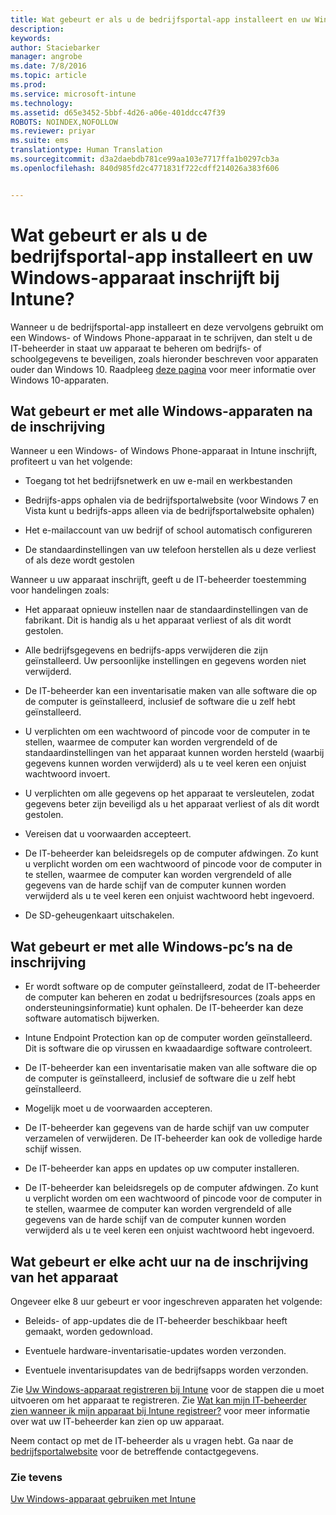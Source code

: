 ```yaml
---
title: Wat gebeurt er als u de bedrijfsportal-app installeert en uw Windows-apparaat inschrijft bij Intune? | Microsoft Intune
description: 
keywords: 
author: Staciebarker
manager: angrobe
ms.date: 7/8/2016
ms.topic: article
ms.prod: 
ms.service: microsoft-intune
ms.technology: 
ms.assetid: d65e3452-5bbf-4d26-a06e-401ddcc47f39
ROBOTS: NOINDEX,NOFOLLOW
ms.reviewer: priyar
ms.suite: ems
translationtype: Human Translation
ms.sourcegitcommit: d3a2daebdb781ce99aa103e7717ffa1b0297cb3a
ms.openlocfilehash: 840d985fd2c4771831f722cdff214026a383f606


---
```



# Wat gebeurt er als u de bedrijfsportal-app installeert en uw Windows-apparaat inschrijft bij Intune?

Wanneer u de bedrijfsportal-app installeert en deze vervolgens gebruikt om een Windows- of Windows Phone-apparaat in te schrijven, dan stelt u de IT-beheerder in staat uw apparaat te beheren om bedrijfs- of schoolgegevens te beveiligen, zoals hieronder beschreven voor apparaten ouder dan Windows 10. Raadpleeg [deze pagina](what-happens-if-you-install-the-company-portal-app-and-enroll-your-device-in-intune-windows10.md) voor meer informatie over Windows 10-apparaten.

## Wat gebeurt er met alle Windows-apparaten na de inschrijving
Wanneer u een Windows- of Windows Phone-apparaat in Intune inschrijft, profiteert u van het volgende:

-   Toegang tot het bedrijfsnetwerk en uw e-mail en werkbestanden

-   Bedrijfs-apps ophalen via de bedrijfsportalwebsite (voor Windows 7 en Vista kunt u bedrijfs-apps alleen via de bedrijfsportalwebsite ophalen)

-   Het e-mailaccount van uw bedrijf of school automatisch configureren

-   De standaardinstellingen van uw telefoon herstellen als u deze verliest of als deze wordt gestolen

Wanneer u uw apparaat inschrijft, geeft u de IT-beheerder toestemming voor handelingen zoals:

-   Het apparaat opnieuw instellen naar de standaardinstellingen van de fabrikant. Dit is handig als u het apparaat verliest of als dit wordt gestolen.

-   Alle bedrijfsgegevens en bedrijfs-apps verwijderen die zijn geïnstalleerd. Uw persoonlijke instellingen en gegevens worden niet verwijderd.

-   De IT-beheerder kan een inventarisatie maken van alle software die op de computer is geïnstalleerd, inclusief de software die u zelf hebt geïnstalleerd.

-   U verplichten om een wachtwoord of pincode voor de computer in te stellen, waarmee de computer kan worden vergrendeld of de standaardinstellingen van het apparaat kunnen worden hersteld (waarbij gegevens kunnen worden verwijderd) als u te veel keren een onjuist wachtwoord invoert.

-   U verplichten om alle gegevens op het apparaat te versleutelen, zodat gegevens beter zijn beveiligd als u het apparaat verliest of als dit wordt gestolen.

-   Vereisen dat u voorwaarden accepteert.

-   De IT-beheerder kan beleidsregels op de computer afdwingen. Zo kunt u verplicht worden om een wachtwoord of pincode voor de computer in te stellen, waarmee de computer kan worden vergrendeld of alle gegevens van de harde schijf van de computer kunnen worden verwijderd als u te veel keren een onjuist wachtwoord hebt ingevoerd.

-   De SD-geheugenkaart uitschakelen.

## Wat gebeurt er met alle Windows-pc’s na de inschrijving

-  Er wordt software op de computer geïnstalleerd, zodat de IT-beheerder de computer kan beheren en zodat u bedrijfsresources (zoals apps en ondersteuningsinformatie) kunt ophalen. De IT-beheerder kan deze software automatisch bijwerken.

-  Intune Endpoint Protection kan op de computer worden geïnstalleerd. Dit is software die op virussen en kwaadaardige software controleert.

-  De IT-beheerder kan een inventarisatie maken van alle software die op de computer is geïnstalleerd, inclusief de software die u zelf hebt geïnstalleerd.

-  Mogelijk moet u de voorwaarden accepteren.

-  De IT-beheerder kan gegevens van de harde schijf van uw computer verzamelen of verwijderen. De IT-beheerder kan ook de volledige harde schijf wissen.

-  De IT-beheerder kan apps en updates op uw computer installeren.

-  De IT-beheerder kan beleidsregels op de computer afdwingen. Zo kunt u verplicht worden om een wachtwoord of pincode voor de computer in te stellen, waarmee de computer kan worden vergrendeld of alle gegevens van de harde schijf van de computer kunnen worden verwijderd als u te veel keren een onjuist wachtwoord hebt ingevoerd.


## Wat gebeurt er elke acht uur na de inschrijving van het apparaat
Ongeveer elke 8 uur gebeurt er voor ingeschreven apparaten het volgende:

-   Beleids- of app-updates die de IT-beheerder beschikbaar heeft gemaakt, worden gedownload.

-   Eventuele hardware-inventarisatie-updates worden verzonden.

-   Eventuele inventarisupdates van de bedrijfsapps worden verzonden.

Zie [Uw Windows-apparaat registreren bij Intune](enroll-your-device-in-intune-windows.md) voor de stappen die u moet uitvoeren om het apparaat te registreren. Zie [Wat kan mijn IT-beheerder zien wanneer ik mijn apparaat bij Intune registreer?](what-can-your-it-administrator-see-when-you-enroll-your-device-in-intune-windows.md) voor meer informatie over wat uw IT-beheerder kan zien op uw apparaat.

Neem contact op met de IT-beheerder als u vragen hebt. Ga naar de [bedrijfsportalwebsite](http://portal.manage.microsoft.com) voor de betreffende contactgegevens.

### Zie tevens
[Uw Windows-apparaat gebruiken met Intune](using-your-windows-device-with-intune.md)



<!--HONumber=Aug16_HO4-->


